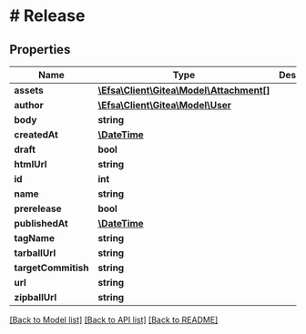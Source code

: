 # # Release

## Properties

Name | Type | Description | Notes
------------ | ------------- | ------------- | -------------
**assets** | [**\Efsa\Client\Gitea\Model\Attachment[]**](Attachment.md) |  | [optional]
**author** | [**\Efsa\Client\Gitea\Model\User**](User.md) |  | [optional]
**body** | **string** |  | [optional]
**createdAt** | [**\DateTime**](\DateTime.md) |  | [optional]
**draft** | **bool** |  | [optional]
**htmlUrl** | **string** |  | [optional]
**id** | **int** |  | [optional]
**name** | **string** |  | [optional]
**prerelease** | **bool** |  | [optional]
**publishedAt** | [**\DateTime**](\DateTime.md) |  | [optional]
**tagName** | **string** |  | [optional]
**tarballUrl** | **string** |  | [optional]
**targetCommitish** | **string** |  | [optional]
**url** | **string** |  | [optional]
**zipballUrl** | **string** |  | [optional]

[[Back to Model list]](../../README.md#models) [[Back to API list]](../../README.md#endpoints) [[Back to README]](../../README.md)
